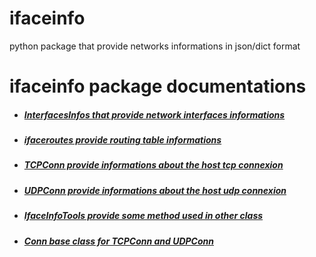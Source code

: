 # ifaceinfo
python package that provide networks informations in json/dict format



# ifaceinfo package documentations



- ##### [InterfacesInfos that provide network interfaces informations](https://github.com/atam84/ifaceinfo/blob/master/ifaceinfo/doc/ifaceinfo.md#class-interfacesinfos)
- ##### [ifaceroutes provide routing table informations](ifaceroutes.md)
- ##### [TCPConn provide informations about the host tcp connexion](https://github.com/atam84/ifaceinfo/blob/master/ifaceinfo/doc/tcpconn.md#class-tcpconn)
- ##### [UDPConn provide informations about the host udp connexion](https://github.com/atam84/ifaceinfo/blob/master/ifaceinfo/doc/udpconn.md#class-udpconn)
- ##### [IfaceInfoTools provide some method used in other class](https://github.com/atam84/ifaceinfo/blob/master/ifaceinfo/doc/ifaceinfo.md#class-ifaceinfotools)
- ##### [Conn base class for TCPConn and UDPConn](https://github.com/atam84/ifaceinfo/blob/master/ifaceinfo/doc/ifaceinfotools.md#class-conn)

